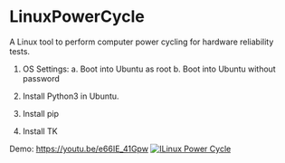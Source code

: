 # LinuxPowerCycle
A Linux tool to perform computer power cycling for hardware reliability tests.

1. OS Settings:
   a. Boot into Ubuntu as root
   b. Boot into Ubuntu without password

2. Install Python3 in Ubuntu.
3. Install pip 
4. Install TK

Demo: https://youtu.be/e66IE_41Gpw 
[![ILinux Power Cycle](https://img.youtube.com/vi/YOUTUBE_VIDEO_ID_HERE/0.jpg)](https://youtu.be/e66IE_41Gpw)
